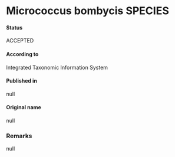 Micrococcus bombycis SPECIES
=======

#### Status
ACCEPTED

#### According to
Integrated Taxonomic Information System

#### Published in
null

#### Original name
null

### Remarks
null